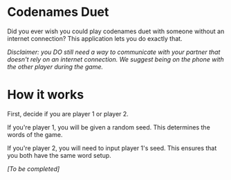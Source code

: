 # Codenames Duet

Did you ever wish you could play codenames duet with someone without an internet connection?
This application lets you do exactly that.

_Disclaimer: you DO still need a way to communicate with your partner that doesn't rely on an internet connection. We suggest being on the phone with the other player during the game._

# How it works
First, decide if you are player 1 or player 2.

If you're player 1, you will be given a random seed. This determines the words of the game.

If you're player 2, you will need to input player 1's seed. This ensures that you both have the same word setup.

_[To be completed]_